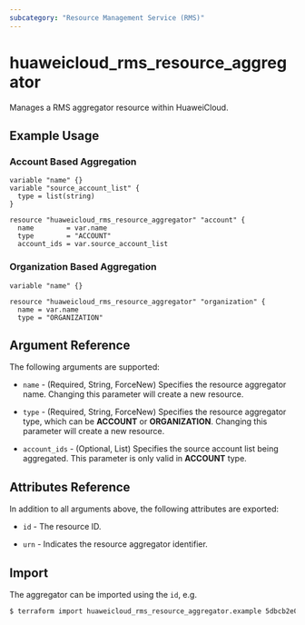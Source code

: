 ```yaml
---
subcategory: "Resource Management Service (RMS)"
---
```


# huaweicloud_rms_resource_aggregator

Manages a RMS aggregator resource within HuaweiCloud.

## Example Usage

### Account Based Aggregation

```hcl
variable "name" {}
variable "source_account_list" {
  type = list(string)
}

resource "huaweicloud_rms_resource_aggregator" "account" {
  name        = var.name
  type        = "ACCOUNT"
  account_ids = var.source_account_list
```

### Organization Based Aggregation

```hcl
variable "name" {}

resource "huaweicloud_rms_resource_aggregator" "organization" {
  name = var.name
  type = "ORGANIZATION"
```

## Argument Reference

The following arguments are supported:

* `name` - (Required, String, ForceNew) Specifies the resource aggregator name.
  Changing this parameter will create a new resource.

* `type` - (Required, String, ForceNew) Specifies the resource aggregator type, which can be **ACCOUNT** or **ORGANIZATION**.
  Changing this parameter will create a new resource.

* `account_ids` - (Optional, List) Specifies the source account list being aggregated.
  This parameter is only valid in **ACCOUNT** type.

## Attributes Reference

In addition to all arguments above, the following attributes are exported:

* `id` - The resource ID.

* `urn` - Indicates the resource aggregator identifier.

## Import

The aggregator can be imported using the `id`, e.g.

```bash
$ terraform import huaweicloud_rms_resource_aggregator.example 5dbcb2e0804f46cfabea2a6a1a68b0ae
```
